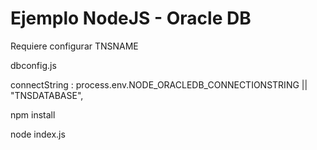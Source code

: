# Ejemplo NodeJS - Oracle DB

Requiere configurar TNSNAME

dbconfig.js

connectString : process.env.NODE_ORACLEDB_CONNECTIONSTRING || "TNSDATABASE",

npm install

node index.js



